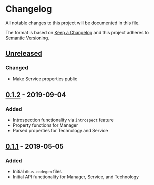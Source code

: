 # Changelog

All notable changes to this project will be documented in this file.

The format is based on [Keep a Changelog](http://keepachangelog.com)
and this project adheres to [Semantic Versioning](http://semver.org).

## [Unreleased]

### Changed
- Make Service properties public

## [0.1.2] - 2019-09-04

### Added
- Introspection functionality via `introspect` feature
- Property functions for Manager
- Parsed properties for Technology and Service

## [0.1.1] - 2019-05-05

### Added
- Initial `dbus-codegen` files
- Initial API functionality for Manager, Service, and Technology

[Unreleased]: https://github.com/jmagnuson/connman-rs/compare/v0.1.2...master
[0.1.2]: https://github.com/jmagnuson/connman-rs/compare/v0.1.1...v0.1.2
[0.1.1]: https://github.com/jmagnuson/connman-rs/compare/6a8458f...v0.1.1
